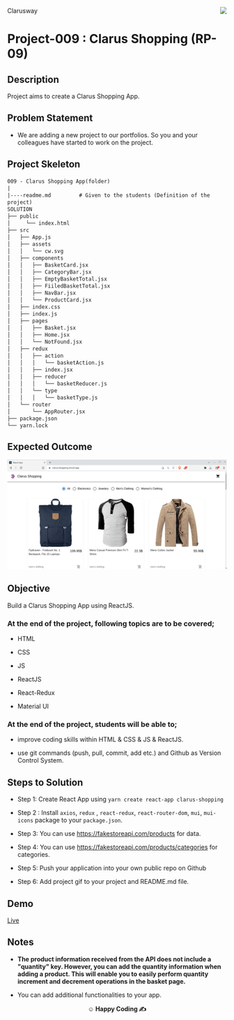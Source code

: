 <p>Clarusway<img align="right"
  src="https://secure.meetupstatic.com/photos/event/3/1/b/9/600_488352729.jpeg"  width="15px"></p>

# Project-009 : Clarus Shopping (RP-09)

## Description

Project aims to create a Clarus Shopping App.

## Problem Statement

- We are adding a new project to our portfolios. So you and your colleagues have started to work on the project.

## Project Skeleton

```
009 - Clarus Shopping App(folder)
|
|----readme.md         # Given to the students (Definition of the project)
SOLUTION
├── public
│     └── index.html
├── src
│   ├── App.js
│   ├── assets
│   │   └── cw.svg
│   ├── components
│   │   ├── BasketCard.jsx
│   │   ├── CategoryBar.jsx
│   │   ├── EmptyBasketTotal.jsx
│   │   ├── FiiledBasketTotal.jsx
│   │   ├── NavBar.jsx
│   │   └── ProductCard.jsx
│   ├── index.css
│   ├── index.js
│   ├── pages
│   │   ├── Basket.jsx
│   │   ├── Home.jsx
│   │   └── NotFound.jsx
│   ├── redux
│   │   ├── action
│   │   │   └── basketAction.js
│   │   ├── index.jsx
│   │   ├── reducer
│   │   │   └── basketReducer.js
│   │   └── type
│   │   │   └── basketType.js
│   └── router
│       └── AppRouter.jsx
├── package.json
└── yarn.lock
```

## Expected Outcome

![Project Snapshot](clarus-shopping.gif)

## Objective

Build a Clarus Shopping App using ReactJS.

### At the end of the project, following topics are to be covered;

- HTML

- CSS

- JS

- ReactJS

- React-Redux

- Material UI

### At the end of the project, students will be able to;

- improve coding skills within HTML & CSS & JS & ReactJS.

- use git commands (push, pull, commit, add etc.) and Github as Version Control System.

## Steps to Solution

- Step 1: Create React App using `yarn create react-app clarus-shopping`

- Step 2 : Install `axios`, `redux` , `react-redux`, `react-router-dom`, `mui`, `mui-icons` package to your `package.json`. 

- Step 3: You can use https://fakestoreapi.com/products for data.

- Step 4: You can use https://fakestoreapi.com/products/categories for categories.

- Step 5: Push your application into your own public repo on Github

- Step 6: Add project gif to your project and README.md file.

## Demo
[Live](https://clarus-shopping.vercel.app/)
## Notes

- **The product information received from the API does not include a "quantity" key. However, you can add the quantity information when adding a product. This will enable you to easily perform quantity increment and decrement operations in the basket page.**

- You can add additional functionalities to your app.

**<p align="center">&#9786; Happy Coding &#9997;</p>**

